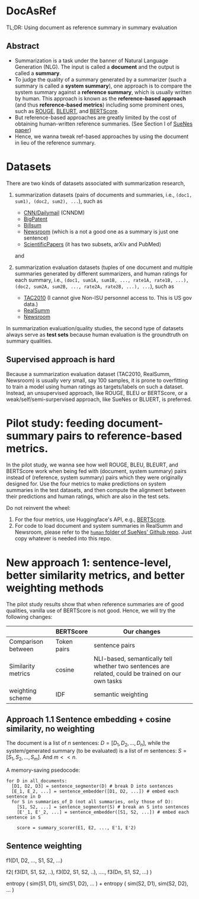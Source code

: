 # DocAsRef

TL;DR: Using document as reference summary in summary evaluation

## Abstract

* Summarization is a task under the banner of Natural Language Generation (NLG). The input is called a __document__ and the output is called a __summary__. 
* To judge the quality of a summary generated by a summarizer (such a summary is called a __system summary__), one approach is to compare the system summary against a __reference summary__, which is usually written by human. This approach is known as the __reference-based approach__ (and thus __reference-based metrics__) including some prominent ones, such as [ROUGE]([url](https://en.wikipedia.org/wiki/ROUGE_(metric))), [BLEURT]([url](https://ai.googleblog.com/2020/05/evaluating-natural-language-generation.html)), and [BERTScore](https://github.com/Tiiiger/bert_score). 
* But reference-based approaches are greatly limited by the cost of obtaining human-written reference summaries. (See Section I of [SueNes paper](https://openreview.net/pdf?id=rfGxaxhWr-5))
* Hence, we wanna tweak ref-based approaches by using the document in lieu of the reference summary. 

# Datasets
There are two kinds of datasets associated with summarization research, 
1. summarization datasets (pairs of documents and summaries, i.e., `(doc1, sum1), (doc2, sum2), ...`), such as 
   * [CNN/Dailymail](https://www.tensorflow.org/datasets/catalog/cnn_dailymail) (CNNDM)
   * [BigPatent](https://www.tensorflow.org/datasets/catalog/big_patent)
   * [Billsum](https://www.tensorflow.org/datasets/catalog/billsum)
   * [Newsroom](https://www.tensorflow.org/datasets/catalog/newsroom) (which is a not a good one as a summary is just one sentence)
   * [ScientificPapers](https://www.tensorflow.org/datasets/catalog/scientific_papers) (it has two subsets, arXiv and PubMed)
   
   and 
2. summarization evaluation datasets (tuples of one document and multiple summaries generated by different summarizers, and human ratings for each summary, i.e., `(doc1, sum1A, sum1B, ..., rate1A, rate1B, ...), (doc2, sum2A, sum2B, ..., rate2A, rate2B, ...), ...`), such as 
   * [TAC2010](https://tac.nist.gov//2010/) (I cannot give Non-ISU personnel access to. This is US gov data.)
   * [RealSumm](https://github.com/neulab/REALSumm)
   * [Newsroom](https://github.com/lil-lab/newsroom/) 

In summarization evaluation/quality studies, the second type of datasets always serve as **test sets** because human evaluation is the groundtruth on summary qualities. 

## Supervised approach is hard 
Because a summarization evaluation dataset (TAC2010, RealSumm, Newsroom) is usually very small, say 100 samples, it is prone to overfitting to train a model using human ratings as targets/labels on such a dataset. Instead, an unsupervised approach, like ROUGE, BLEU or BERTScore, or a weak/self/semi-surpervised approach, like SueNes or BLUERT, is preferred. 

# Pilot study: feeding document-summary pairs to reference-based metrics.

In the pilot study, we wanna see how well ROUGE, BLEU, BLEURT, and BERTScore work when being fed with (document, system summary) pairs instead of (reference, system summary) pairs which they were originally designed for. Use the four metrics to make predictions on system summaries in the test datasets, and then compute the alignment between their predictions and human ratings, which are also in the test sets. 

Do not reinvent the wheel:
1. For the four metrics, use Huggingface's API, e.g., [BERTScore](https://huggingface.co/spaces/evaluate-metric/bertscore). 
2. For code to load document and system summaries in RealSumm and Newsroom, please refer to the [`human` folder of SueNes' Github repo](https://github.com/forrestbao/SueNes/tree/master/human). Just copy whatever is needed into this repo. 

# New approach 1: sentence-level, better similarity metrics, and better weighting methods
The pilot study results show that when reference summaries are of good qualities, vanilla use of BERTScore is not good. Hence, we will try the following changes: 

| | BERTScore | Our changes | 
|--|--|--|
|Comparison between |Token pairs| sentence pairs | 
| Similarity metrics| cosine | NLI-based, semantically tell whether two sentences are related, could be trained on our own tasks | 
| weighting scheme | IDF | semantic weighting  |

## Approach 1.1 Sentence embedding + cosine similarity, no weighting
The document is a list of $n$ sentences: $D=[D_1, D_2, ..., D_n]$, while the system/generated summary (to be evaluated) is a list of $m$ sentences: $S=[S_1, S_2, ..., S_m]$. And $m < < n$. 

A memory-saving psedocode: 

```
for D in all_documents:
  [D1, D2, D3] = sentence_segmenter(D) # break D into sentences
  [E_1, E_2, ...] = sentence_embedder([D1, D2, ...]) # embed each sentence in D
  for S in summaries_of_D (not all summaries, only those of D):
    [S1, S2, ...] = sentence_segmenter(S) # break an S into sentences 
    [E'_1, E'_2, ...] = sentence_embedder([S1, S2, ...]) # embed each sentence in S
    
    score = summary_scorer(E1, E2, ..., E'1, E'2)
```

## Sentence weighting


f1(D1, D2, ..., S1, S2, ...) 

f2( f3(D1, S1, S2, ..), f3(D2, S1, S2, ..), ...., f3(Dn, S1, S2, ...) ) 

entropy ( sim(S1, D1), sim(S1, D2), ... ) 
+ 
entropy ( sim(S2, D1), sim(S2, D2), ... )


